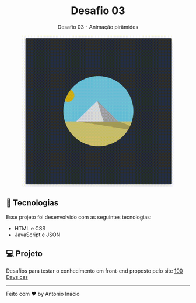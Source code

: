 <h1 align="center"> Desafio 03 </h1>

<p align="center">
Desafio 03 - Animação pirâmides
</p>

<p align="center">
<img alt="Projeto" src="./.github/project.gif">
</p>



## 🚀 Tecnologias

Esse projeto foi desenvolvido com as seguintes tecnologias:

- HTML e CSS
- JavaScript e JSON

## 💻 Projeto

  Desafios para testar o conhecimento em front-end proposto pelo site [100 Days css](https://100dayscss.com/)

---

Feito com ♥ by Antonio Inácio
